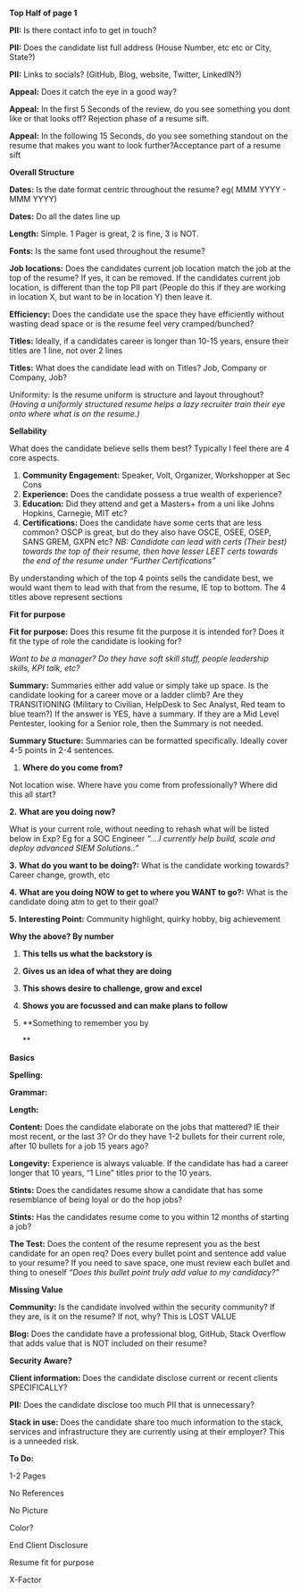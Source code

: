 **Top Half of page 1**

**PII:** Is there contact info to get in touch?

**PII:** Does the candidate list full address (House Number, etc etc or City, State?)

**PII:** Links to socials? (GitHub, Blog, website, Twitter, LinkedIN?)

**Appeal:** Does it catch the eye in a good way?

**Appeal:** In the first 5 Seconds of the review, do you see something you dont like or that looks off? Rejection phase of a resume sift.

**Appeal:** In the following 15 Seconds, do you see something standout on the resume that makes you want to look further?Acceptance part of a resume sift

 

**Overall Structure**

**Dates:** Is the date format centric throughout the resume? eg( MMM YYYY - MMM YYYY)

**Dates:** Do all the dates line up

**Length:** Simple. 1 Pager is great, 2 is fine, 3 is NOT.

**Fonts:** Is the same font used throughout the resume?

**Job locations:** Does the candidates current job location match the job at the top of the resume? If yes, it can be removed. If the candidates current job location, is different than the top PII part (People do this if they are working in location X, but want to be in location Y) then leave it.

**Efficiency:** Does the candidate use the space they have efficiently without wasting dead space or is the resume feel very cramped/bunched?

**Titles:** Ideally, if a candidates career is longer than 10-15 years, ensure their titles are 1 line, not over 2 lines

**Titles:** What does the candidate lead with on Titles? Job, Company or Company, Job?

Uniformity: Is the resume uniform is structure and layout throughout? *(Having a uniformly structured resume helps a lazy recruiter train their eye onto where what is on the resume.)*

 

**Sellability**

What does the candidate believe sells them best? Typically I feel there are 4 core aspects.

1. **Community Engagement:** Speaker, Volt, Organizer, Workshopper at Sec     Cons
2. **Experience:** Does the candidate possess a true wealth of experience?
3. **Education:** Did they attend and get a Masters+ from a uni like Johns Hopkins,     Carnegie, MIT etc?
4. **Certifications:** Does the candidate have some certs that are     less common? OSCP is great, but do they also have OSCE, OSEE, OSEP, SANS     GREM, GXPN etc?
        *NB: Candidate can lead with certs (Their best) towards the top of their     resume, then have lesser LEET certs towards the end of the resume under     “Further Certifications”*

 

By understanding which of the top 4 points sells the candidate best, we would want them to lead with that from the resume, IE top to bottom. The 4 titles above represent sections

 

**Fit for purpose**

**Fit for purpose:** Does this resume fit the purpose it is intended for? Does it fit the type of role the candidate is looking for? 

*Want to be a manager? Do they have soft skill stuff, people leadership skills, KPI talk, etc?*

**Summary:** Summaries either add value or simply take up space. Is the candidate looking for a career move or a ladder climb? Are they TRANSITIONING (Military to Civilian, HelpDesk to Sec Analyst, Red team to blue team?) If the answer is YES, have a summary. If they are a Mid Level Pentester, looking for a Senior role, then the Summary is not needed.

 

**Summary Stucture:** Summaries can be formatted specifically. Ideally cover 4-5 points in 2-4 sentences.


 

1. **Where do you come from?**

Not location wise. Where have you come from professionally? Where did this all start?

**2.**      **What are you doing now?**

What is your current role, without needing to rehash what will be listed below in Exp? Eg for a SOC Engineer *“....I currently help build, scale and deploy advanced SIEM Solutions..”*

**3.**      **What do you want to be doing?:**  What is the candidate working towards? Career change, growth, etc

**4.**      **What are you doing NOW to get to where you WANT to go?:** What is the candidate doing atm to get to their goal?

**5.**      **Interesting Point:** Community highlight, quirky hobby, big achievement

 

**Why the above? By number**


 

1. **This tells us what the backstory is**
2. **Gives us an idea of what they are doing**
3. **This shows desire to challenge, grow and excel**
4. **Shows you are focussed and can make plans to     follow**
5. **Something to remember you by
        
        
        
   **     

 

**Basics**

**Spelling:**

**Grammar:**

**Length:**

**Content:** Does the candidate elaborate on the jobs that mattered? IE their most recent, or the last 3? Or do they have 1-2 bullets for their current role, after 10 bullets for a job 15 years ago?

**Longevity:** Experience is always valuable. If the candidate has had a career longer that 10 years, “1 Line” titles prior to the 10 years. 

**Stints:** Does the candidates resume show a candidate that has some resemblance of being loyal or do the hop jobs?

**Stints:** Has the candidates resume come to you within 12 months of starting a job?

**The Test:** Does the content of the resume represent you as the best candidate for an open req? Does every bullet point and sentence add value to your resume? If you need to save space, one must review each bullet and thing to oneself *“Does this bullet point truly add value to my candidacy?”*

 

**Missing Value**

**Community:** Is the candidate involved within the security community? If they are, is it on the resume? If not, why? This is LOST VALUE

**Blog:** Does the candidate have a professional blog, GitHub, Stack Overflow that adds value that is NOT included on their resume?

 

**Security Aware?**

**Client information:** Does the candidate disclose current or recent clients SPECIFICALLY? 

**PII:** Does the candidate disclose too much PII that is unnecessary?

**Stack in use:** Does the candidate share too much information to the stack, services and infrastructure they are currently using at their employer? This is a unneeded risk.

 

**To Do:**

 

1-2 Pages

No References

No Picture

Color?

End Client Disclosure

Resume fit for purpose

X-Factor

 
